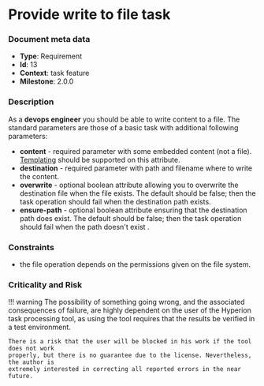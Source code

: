 # Provide write to file task

### Document meta data
 - **Type**: Requirement
 - **Id**: 13
 - **Context**: task feature
 - **Milestone**: 2.0.0

### Description

As a **devops engineer** you should be able to write content to a file.
The standard parameters are those of a basic task with additional following parameters:

 - **content** - required parameter with some embedded content (not a file).
                 [Templating](templating.md) should be supported on this attribute.
 - **destination** - required parameter with path and filename where to write the content.
 - **overwrite** - optional boolean attribute allowing you to overwrite the destination
                   file when the file exists. The default should be false;
                   then the task operation should fail when the destination path exists.
 - **ensure-path** - optional boolean attribute ensuring that the destination path
                     does exist. The default should be false; then the task operation should fail
                     when the path doesn't exist .
   
### Constraints

- the file operation depends on the permissions given on the file system.

### Criticality and Risk

!!! warning
    The possibility of something going wrong, and the associated consequences of failure,
    are highly dependent on the user of the Hyperion task processing tool, as using the tool requires that
    the results be verified in a test environment.

    There is a risk that the user will be blocked in his work if the tool does not work
    properly, but there is no guarantee due to the license. Nevertheless, the author is
    extremely interested in correcting all reported errors in the near future.

